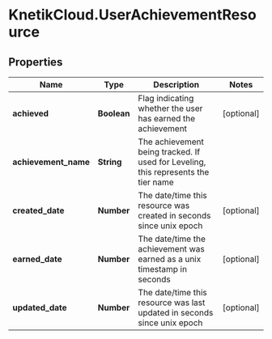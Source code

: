 # KnetikCloud.UserAchievementResource

## Properties
Name | Type | Description | Notes
------------ | ------------- | ------------- | -------------
**achieved** | **Boolean** | Flag indicating whether the user has earned the achievement | [optional] 
**achievement_name** | **String** | The achievement being tracked.  If used for Leveling, this represents the tier name | 
**created_date** | **Number** | The date/time this resource was created in seconds since unix epoch | [optional] 
**earned_date** | **Number** | The date/time the achievement was earned as a unix timestamp in seconds | [optional] 
**updated_date** | **Number** | The date/time this resource was last updated in seconds since unix epoch | [optional] 


